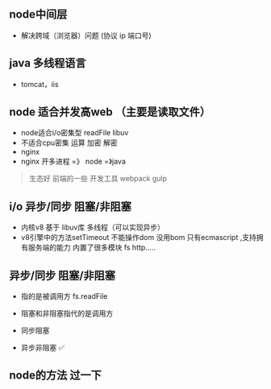 ## node中间层
- 解决跨域（浏览器）问题 (协议  ip  端口号)


## java 多线程语言
- tomcat，iis


## node 适合并发高web （主要是读取文件）
- node适合i/o密集型  readFile  libuv
- 不适合cpu密集  运算 加密 解密
- nginx
- nginx 开多进程 =》 node =》java

> 生态好 前端的一些 开发工具 webpack gulp

## i/o 异步/同步 阻塞/非阻塞
- 内核v8  基于 libuv库 多线程（可以实现异步） 
- v8引擎中的方法setTimeout 不能操作dom 没用bom  只有ecmascript ,支持拥有服务端的能力 内置了很多模块 fs http.....


## 异步/同步 阻塞/非阻塞
- 指的是被调用方 fs.readFile
- 阻塞和非阻塞指代的是调用方

- 同步阻塞
- 异步非阻塞  ✅


## node的方法 过一下